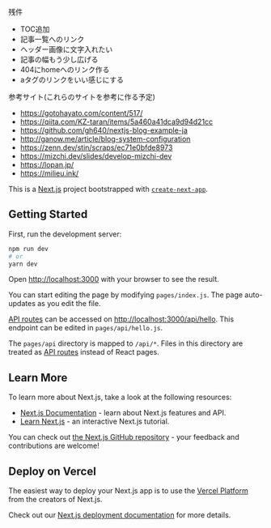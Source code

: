 残件
- TOC追加
- 記事一覧へのリンク
- ヘッダー画像に文字入れたい
- 記事の幅もう少し広げる
- 404にhomeへのリンク作る
- aタグのリンクをいい感じにする


参考サイト(これらのサイトを参考に作る予定)
- https://gotohayato.com/content/517/
- https://qiita.com/KZ-taran/items/5a460a41dca9d94d21cc
- https://github.com/gh640/nextjs-blog-example-ja
- http://ganow.me/article/blog-system-configuration
- https://zenn.dev/stin/scraps/ec71e0bfde8973
- https://mizchi.dev/slides/develop-mizchi-dev
- https://lopan.jp/
- https://milieu.ink/

This is a [Next.js](https://nextjs.org/) project bootstrapped with [`create-next-app`](https://github.com/vercel/next.js/tree/canary/packages/create-next-app).

## Getting Started

First, run the development server:

```bash
npm run dev
# or
yarn dev
```

Open [http://localhost:3000](http://localhost:3000) with your browser to see the result.

You can start editing the page by modifying `pages/index.js`. The page auto-updates as you edit the file.

[API routes](https://nextjs.org/docs/api-routes/introduction) can be accessed on [http://localhost:3000/api/hello](http://localhost:3000/api/hello). This endpoint can be edited in `pages/api/hello.js`.

The `pages/api` directory is mapped to `/api/*`. Files in this directory are treated as [API routes](https://nextjs.org/docs/api-routes/introduction) instead of React pages.

## Learn More

To learn more about Next.js, take a look at the following resources:

- [Next.js Documentation](https://nextjs.org/docs) - learn about Next.js features and API.
- [Learn Next.js](https://nextjs.org/learn) - an interactive Next.js tutorial.

You can check out [the Next.js GitHub repository](https://github.com/vercel/next.js/) - your feedback and contributions are welcome!

## Deploy on Vercel

The easiest way to deploy your Next.js app is to use the [Vercel Platform](https://vercel.com/new?utm_medium=default-template&filter=next.js&utm_source=create-next-app&utm_campaign=create-next-app-readme) from the creators of Next.js.

Check out our [Next.js deployment documentation](https://nextjs.org/docs/deployment) for more details.
